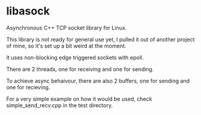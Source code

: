 # libasock
Asynchronous C++ TCP socket library for Linux. 

This library is not ready for general use yet, I pulled it out of another project of mine, so it's set up a bit weird at the moment.

It uses non-blocking edge triggered sockets with epoll.

There are 2 threads, one for receiving and one for sending.

To achieve async behaivour, there are also 2 buffers, one for sending and one for recieving.

For a very simple example on how it would be used, check simple_send_recv.cpp in the test directory.

